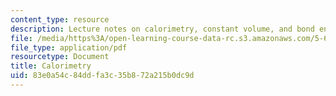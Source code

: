 ```yaml
---
content_type: resource
description: Lecture notes on calorimetry, constant volume, and bond energies.
file: /media/https%3A/open-learning-course-data-rc.s3.amazonaws.com/5-60-thermodynamics-kinetics-spring-2008/83e0a54c84ddfa3c35b872a215b0dc9d_lec_7.pdf
file_type: application/pdf
resourcetype: Document
title: Calorimetry
uid: 83e0a54c-84dd-fa3c-35b8-72a215b0dc9d
---
```

